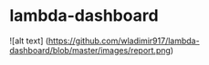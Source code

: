 # lambda-dashboard

![alt text] (https://github.com/wladimir917/lambda-dashboard/blob/master/images/report.png)
